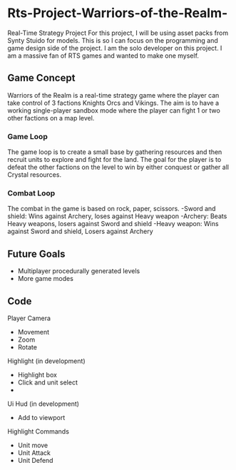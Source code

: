 # Rts-Project-Warriors-of-the-Realm-
Real-Time Strategy Project
For this project, I will be using asset packs from Synty Stuido for models. This is so I can focus on the programming and game design side of the project.
I am the solo developer on this project. I am a massive fan of RTS games and wanted to make one myself.

## Game Concept

Warriors of the Realm is a real-time strategy game where the player can take control of 3 factions Knights Orcs and Vikings. The aim is to have a working single-player sandbox mode where the player can fight 1 or two other factions on a map level.

### Game Loop

The game loop is to create a small base by gathering resources and then recruit units to explore and fight for the land. The goal for the player is to defeat the other factions on the level to win by either conquest or gather all Crystal resources.

### Combat Loop

The combat in the game is based on rock, paper, scissors.
-Sword and shield: Wins against Archery, loses against Heavy weapon
-Archery: Beats Heavy weapons, losers against Sword and shield
-Heavy weapon: Wins against Sword and shield, Losers against Archery

## Future Goals
- Multiplayer
procedurally generated levels
- More game modes
  
## Code
Player Camera
- Movement
- Zoom
- Rotate
  
Highlight (in development)
- Highlight box
- Click and unit select
- 
Ui Hud (in development)
- Add to viewport

Highlight
Commands
- Unit move
- Unit Attack
- Unit Defend
